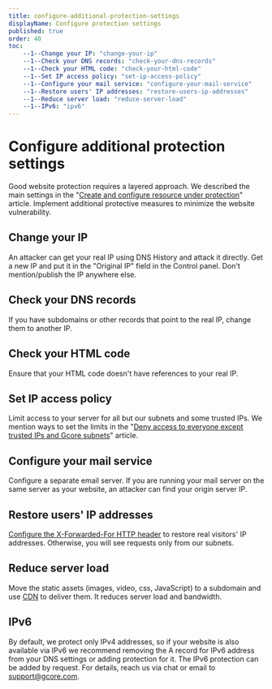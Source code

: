 ```yaml
---
title: configure-additional-protection-settings
displayName: Configure protection settings
published: true
order: 40
toc:
    --1--Change your IP: "change-your-ip"
    --1--Check your DNS records: "check-your-dns-records"
    --1--Check your HTML code: "check-your-html-code"
    --1--Set IP access policy: "set-ip-access-policy"
    --1--Configure your mail service: "configure-your-mail-service"
    --1--Restore users' IP addresses: "restore-users-ip-addresses"
    --1--Reduce server load: "reduce-server-load"
    --1--IPv6: "ipv6"
---
```


# Configure additional protection settings

Good website protection requires a layered approach. We described the main settings in the "<a href="https://gcore.com/docs/web-security/create-and-configure-a-protected-resource" target="_blank">Create and configure resource under protection</a>" article. Implement additional protective measures to minimize the website vulnerability.

## Change your IP

An attacker can get your real IP using DNS History and attack it directly. Get a new IP and put it in the "Original IP" field in the Control panel. Don't mention/publish the IP anywhere else.

## Check your DNS records

If you have subdomains or other records that point to the real IP, change them to another IP.

## Check your HTML code

Ensure that your HTML code doesn't have references to your real IP.

## Set IP access policy

Limit access to your server for all but our subnets and some trusted IPs. We mention ways to set the limits in the "<a href="https://gcore.com/docs/web-security/deny-access-to-everyone-except-trusted-ips-and-gcore-subnets" target="_blank">Deny access to everyone except trusted IPs and Gcore subnets</a>" article.

## Configure your mail service

Configure a separate email server. If you are running your mail server on the same server as your website, an attacker can find your origin server IP.

## Restore users' IP addresses

<a href="https://gcore.com/docs/web-security/get-an-actual-ip-addresses-of-visitors-from-the_x-forward-for-header" target="_blank">Configure the X-Forwarded-For HTTP header</a> to restore real visitors' IP addresses. Otherwise, you will see requests only from our subnets.

## Reduce server load

Move the static assets (images, video, css, JavaScript) to a subdomain and use <a href="https://gcore.com/docs/cdn/getting-started/create-a-cdn-resource/create-a-cdn-resource-for-only-static-files" target="_blank">CDN</a> to deliver them. It reduces server load and bandwidth. 

## IPv6

By default, we protect only IPv4 addresses, so if your website is also available via IPv6 we recommend removing the A record for IPv6 address from your DNS settings or adding protection for it. The IPv6 protection can be added by request. For details, reach us via chat or email to [support@gcore.com](mailto:support@gcore.com).
